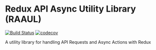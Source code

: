 # Redux API Async Utility Library (RAAUL)
[![Build Status](https://travis-ci.org/sakoh/redux-api-utility-library.svg?branch=master)](https://travis-ci.org/sakoh/redux-api-utility-library) 
[![codecov](https://codecov.io/gh/sakoh/redux-api-utility-library/branch/master/graph/badge.svg)](https://codecov.io/gh/sakoh/redux-api-utility-library)


A utility library for handling API Requests and Async Actions with Redux
